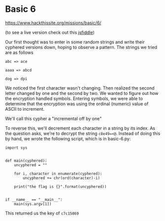 # Basic 6


https://www.hackthissite.org/missions/basic/6/

(to see a live version check out this [jsfiddle](https://jsfiddle.net/t3h2mas/sousuc9c/4/))

Our first thought was to enter in some random strings and write their cyphered versions down, hoping to observe a pattern. The strings we tried are as follows

`abc => ace`

`aaaa => abcd`

`dog => dpi`

We noticed the first character wasn't changing. Then realized the second letter changed by one and the second by two. We wanted to figure out how the encryption handled symbols. Entering symbols, we were able to determine that the encryption was using the ordinal (numeric) value of ASCII to increment.

We'll call this cypher a "incremental off by one"

To reverse this, we'll decrement each character in a string by its index. As the question asks, we're to decrypt the string `c8e49=<@`. Instead of doing this by hand, we wrote the following script, which is in basic-6.py:

```
import sys


def main(cyphered):
    uncyphered = ""

    for i, character in enumerate(cyphered):
        uncyphered += chr(ord(character)-i)

    print("the flag is {}".format(uncyphered))


if __name__ == "__main__":
    main(sys.argv[1])
```


This returned us the key of `c7c15869`
